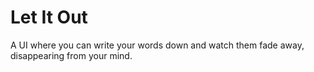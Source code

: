 # Let It Out

A UI where you can write your words down and watch them fade away, disappearing from your mind.
